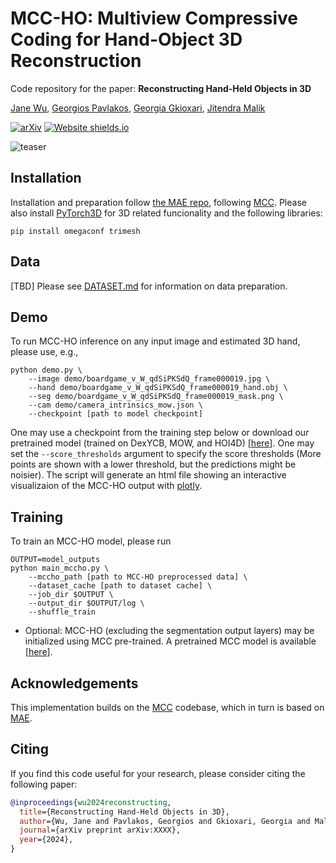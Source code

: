 # MCC-HO: Multiview Compressive Coding for Hand-Object 3D Reconstruction
Code repository for the paper:
**Reconstructing Hand-Held Objects in 3D**

[Jane Wu](https://janehwu.github.io/), [Georgios Pavlakos](https://geopavlakos.github.io/), [Georgia Gkioxari](https://gkioxari.github.io/), [Jitendra Malik](http://people.eecs.berkeley.edu/~malik/)

[![arXiv](https://img.shields.io/badge/arXiv-XXXX.XXXXX-00ff00.svg)](https://janehwu.github.io/mcc-ho/)  [![Website shields.io](https://img.shields.io/website-up-down-green-red/http/shields.io.svg)](https://janehwu.github.io/mcc-ho/)

![teaser](https://github.com/janehwu/r3/assets/9442165/1df62b93-5725-4477-8016-28ad3d5c114a)


## Installation
Installation and preparation follow [the MAE repo](https://github.com/facebookresearch/mae), following [MCC](https://github.com/facebookresearch/MCC).
Please also install [PyTorch3D](https://pytorch3d.org/) for 3D related funcionality and the following libraries:

```
pip install omegaconf trimesh
```


## Data
[TBD] Please see [DATASET.md](DATASET.md) for information on data preparation.

## Demo
To run MCC-HO inference on any input image and estimated 3D hand, please use, e.g., 
```
python demo.py \
    --image demo/boardgame_v_W_qdSiPKSdQ_frame000019.jpg \
    --hand demo/boardgame_v_W_qdSiPKSdQ_frame000019_hand.obj \
    --seg demo/boardgame_v_W_qdSiPKSdQ_frame000019_mask.png \
    --cam demo/camera_intrinsics_mow.json \
    --checkpoint [path to model checkpoint]
```
One may use a checkpoint from the training step below or download our pretrained model (trained on DexYCB, MOW, and HOI4D) [[here](https://drive.google.com/file/d/17VOYtywmKhDh_JUULT_M20TNByBUUbqZ/view?usp=sharing)].
One may set the `--score_thresholds` argument to specify the score thresholds (More points are shown with a lower threshold, but the predictions might be noisier). 
The script will generate an html file showing an interactive visualizaion of the MCC-HO output with [plotly](https://plotly.com/).

## Training
To train an MCC-HO model, please run
```
OUTPUT=model_outputs
python main_mccho.py \
    --mccho_path [path to MCC-HO preprocessed data] \
    --dataset_cache [path to dataset cache] \
    --job_dir $OUTPUT \
    --output_dir $OUTPUT/log \
    --shuffle_train
```
- Optional: MCC-HO (excluding the segmentation output layers) may be initialized using MCC pre-trained. A pretrained MCC model is available [[here](https://dl.fbaipublicfiles.com/MCC/co3dv2_all_categories.pth)].

## Acknowledgements
This implementation builds on the [MCC](https://github.com/facebookresearch/MCC) codebase, which in turn is based on [MAE](https://github.com/facebookresearch/mae).

## Citing
If you find this code useful for your research, please consider citing the following paper:

```bibtex
@inproceedings{wu2024reconstructing,
  title={Reconstructing Hand-Held Objects in 3D},
  author={Wu, Jane and Pavlakos, Georgios and Gkioxari, Georgia and Malik, Jitendra},
  journal={arXiv preprint arXiv:XXXX},
  year={2024},
}
```
